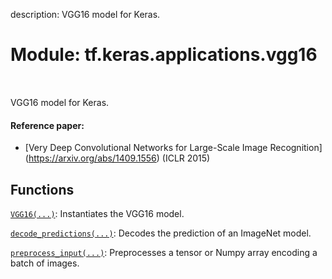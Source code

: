 description: VGG16 model for Keras.

<div itemscope itemtype="http://developers.google.com/ReferenceObject">
<meta itemprop="name" content="tf.keras.applications.vgg16" />
<meta itemprop="path" content="Stable" />
</div>

# Module: tf.keras.applications.vgg16

<!-- Insert buttons and diff -->

<table class="tfo-notebook-buttons tfo-api nocontent" align="left">

</table>



VGG16 model for Keras.



#### Reference paper:

- [Very Deep Convolutional Networks for Large-Scale Image Recognition]
  (https://arxiv.org/abs/1409.1556) (ICLR 2015)


## Functions

[`VGG16(...)`](../../../tf/keras/applications/VGG16.md): Instantiates the VGG16 model.

[`decode_predictions(...)`](../../../tf/keras/applications/vgg16/decode_predictions.md): Decodes the prediction of an ImageNet model.

[`preprocess_input(...)`](../../../tf/keras/applications/vgg16/preprocess_input.md): Preprocesses a tensor or Numpy array encoding a batch of images.

